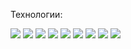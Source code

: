 Технологии: 

<img src="https://img.shields.io/badge/HTML5-E34F26?style=for-the-badge&logo=HTML5&logoColor=FFFFFF"/>
<img src="https://img.shields.io/badge/CSS3-2D53E5?style=for-the-badge&logo=CSS3&logoColor=FFFFFF"/>
<img src="https://img.shields.io/badge/JavaScript-F7DF1E?style=for-the-badge&logo=javascript&logoColor=000000"/>
<img src="https://img.shields.io/badge/NodeJS-448A42?style=for-the-badge&logo=nodedotjs&logoColor=FFFFFF"/>
<img src="https://img.shields.io/badge/TypeScript-3178C6?style=for-the-badge&logo=typescript&logoColor=FFFFFF"/>
<img src="https://img.shields.io/badge/React-292929?style=for-the-badge&logo=react&logoColor=08D9FF"/>
<img src="https://img.shields.io/badge/Sass-CC6699?style=for-the-badge&logo=sass&logoColor=FFFFFF"/>
<img src="https://img.shields.io/badge/GIT-F05032?style=for-the-badge&logo=git&logoColor=000000"/>
<img src="https://img.shields.io/badge/Figma-A443FF?style=for-the-badge&logo=figma&logoColor=FFFFFF"/>
